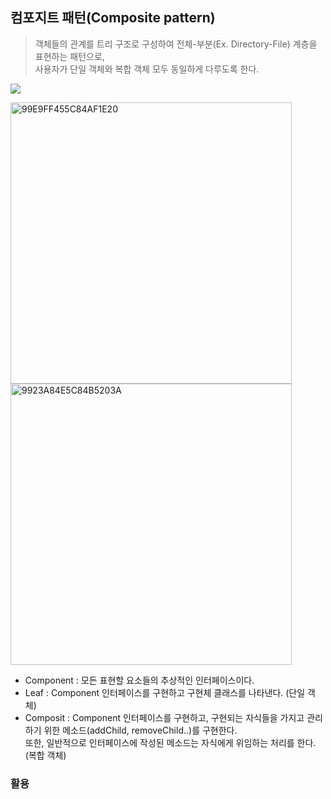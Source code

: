## 컴포지트 패턴(Composite pattern)
>객체들의 관계를 트리 구조로 구성하여 전체-부분(Ex. Directory-File) 계층을 표현하는 패턴으로,  
사용자가 단일 객체와 복합 객체 모두 동일하게 다루도록 한다.

![](https://upload.wikimedia.org/wikipedia/commons/thumb/5/5a/Composite_UML_class_diagram_%28fixed%29.svg/480px-Composite_UML_class_diagram_%28fixed%29.svg.png)


<img width="450" alt="99E9FF455C84AF1E20" src="https://user-images.githubusercontent.com/4969393/122172992-42833280-cebc-11eb-8694-d9114a7f875b.png">

<img width="450" alt="9923A84E5C84B5203A" src="https://user-images.githubusercontent.com/4969393/122173013-46af5000-cebc-11eb-9c99-054edc474115.png">

- Component : 모든 표현할 요소들의 추상적인 인터페이스이다.
- Leaf : Component 인터페이스를 구현하고 구현체 클래스를 나타낸다. (단일 객체)
- Composit : Component 인터페이스를 구현하고, 구현되는 자식들을 가지고 관리하기 위한 메소드(addChild, removeChild..)를 구현한다.  
또한, 일반적으로 인터페이스에 작성된 메소드는 자식에게 위임하는 처리를 한다. (복합 객체)

### 활용
>
